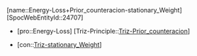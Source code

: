 ﻿---
type: TrizContradiction
aliases:
- Energy-Loss+Prior_counteracion-stationary_Weight
license: CC BY-SA 4.0
copyright: https://github.com/SpocWeb
IsDeleted: false
IsReadOnly: false
Confidential: public
tags: 
- Triz/Contradiction
---
[name::Energy-Loss+Prior_counteracion-stationary_Weight]
[SpocWebEntityId::24707]
+ [pro::Energy-Loss]
[Triz-Principle::[Triz-Prior_counteracion](tech/Triz/Principle/Triz-Prior_counteracion.md)]
- [con::[Triz-stationary_Weight](tech/Triz/Parameter/Triz-stationary_Weight.md)]

